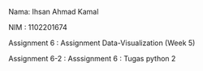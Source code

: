
Nama: Ihsan Ahmad Kamal

NIM : 1102201674


Assignment 6 : Assignment Data-Visualization (Week 5)

Assignment 6-2 : Asssignment 6 : Tugas python 2
